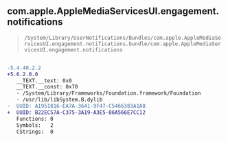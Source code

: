 ## com.apple.AppleMediaServicesUI.engagement.notifications

> `/System/Library/UserNotifications/Bundles/com.apple.AppleMediaServicesUI.engagement.notifications.bundle/com.apple.AppleMediaServicesUI.engagement.notifications`

```diff

-5.4.40.2.2
+5.6.2.0.0
   __TEXT.__text: 0x0
   __TEXT.__const: 0x70
   - /System/Library/Frameworks/Foundation.framework/Foundation
   - /usr/lib/libSystem.B.dylib
-  UUID: A1951816-EA7A-3641-9F47-C5466383A1A8
+  UUID: B22EC57A-C375-3A19-A3E5-86A566E7CC12
   Functions: 0
   Symbols:   2
   CStrings:  0

```
